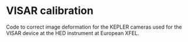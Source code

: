 # VISAR calibration

Code to correct image deformation for the KEPLER cameras used for the VISAR device at the HED instrument at European XFEL.

